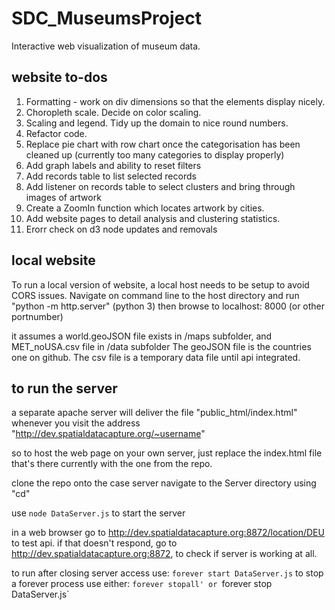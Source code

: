 # SDC_MuseumsProject
Interactive web visualization of museum data.

## website to-dos
1. Formatting - work on div dimensions so that the elements display nicely.
2. Choropleth scale. Decide on color scaling.
3. Scaling and legend. Tidy up the domain to nice round numbers.
4. Refactor code.
5. Replace pie chart with row chart once the categorisation has been cleaned up (currently too many categories to display properly)
6. Add graph labels and ability to reset filters
7. Add records table to list selected records
8. Add listener on records table to select clusters and bring through images of artwork
9. Create a ZoomIn function which locates artwork by cities.
10. Add website pages to detail analysis and clustering statistics.
11. Erorr check on d3 node updates and removals



## local website
To run a local version of website, a local host needs to be setup to avoid CORS issues. 
Navigate on command line to the host directory and run "python -m http.server" (python 3)
then browse to localhost: 8000 (or other portnumber)

it assumes a world.geoJSON file exists in /maps subfolder, and MET_noUSA.csv file in /data subfolder
The geoJSON file is the countries one on github. The csv file is a temporary data file until api integrated.

## to run the server

a separate apache server will deliver the file "public_html/index.html"  whenever you visit the address "http://dev.spatialdatacapture.org/~username"

so to host the web page on your own server, just replace the index.html file that's there currently with the one from the repo. 

clone the repo onto the case server
navigate to the Server directory using "cd"

use `node DataServer.js` to start the server

in a web browser go to http://dev.spatialdatacapture.org:8872/location/DEU to test api. 
if that doesn't respond, go to http://dev.spatialdatacapture.org:8872, to check if server is working at all. 

to run after closing server access use: `forever start DataServer.js`
to stop a forever process use either: `forever stopall' or `forever stop DataServer.js`




